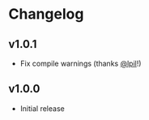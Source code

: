# Changelog

## v1.0.1

- Fix compile warnings (thanks [@lpil](https://github.com/lpil)!)

## v1.0.0

- Initial release

